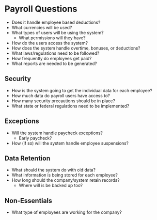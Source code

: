 # Payroll Questions

* Does it handle employee based deductions?
* What currencies will be used?
* What types of users will be using the system?
  * What permissions will they have?
* How do the users access the system?
* How does the system handle overtime, bonuses, or deductions?
* What laws/regulations need to be followed?
* How frequently do employees get paid?
* What reports are needed to be generated?

## Security
* How is the system going to get the individual data for each employee?
* How much data do payroll users have access to?
* How many security precautions should be in place?
* What state or federal regulations need to be implemented?

## Exceptions
* Will the system handle paycheck exceptions?
  * Early paycheck?
* How (if so) will the system handle employee suspensions?

## Data Retention
* What should the system do with old data?
* What information is being stored for each employee?
* How long should the company/system retain records?
  * Where will is be backed up too?

## Non-Essentials
* What type of employees are working for the company?
